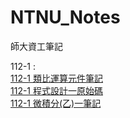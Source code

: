 # NTNU_Notes
師大資工筆記

112-1 : <br>
[112-1 類比運算元件筆記](https://github.com/NaoCoding/NTNU_Notes/blob/main/1121/1121%20Analog.docx)<br>
[112-1 程式設計一原始碼](https://github.com/NaoCoding/NTNU_CP1_Code)<br>
[112-1 微積分(乙)一筆記](https://github.com/NaoCoding/NTNU_Notes/blob/main/1121/1121%20Calculus.docx)<br>

